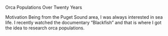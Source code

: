 Orca Populations Over Twenty Years


Motivation
Being from the Puget Sound area, I was always interested in sea life. I recently watched the documentary “Blackfish” and that is where I got the idea to research orca populations.
